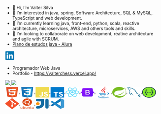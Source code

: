- 👋 Hi, I’m Valter Silva
- 👀 I’m interested in java, spring, Software Architecture, SQL & MySQL, TypeScript and web development.
- 🌱 I’m currently learning java, front-end, python, scala, reactive architecture, microservices, AWS and others tools and skills.
- 💞️ I’m looking to collaborate on web development, reative architecture and agile with SCRUM.
- <a href="https://cursos.alura.com.br/minha-trilha-java-valter-silva-dev-1653425158757-p370806">Plano de estudos java - Alura</a>
 <div>
    <a href="https://www.linkedin.com/in/valter-silva-5a44b1171/">
      <img alt="linkedin__logo" height="30" width="30" src="https://raw.githubusercontent.com/devicons/devicon/master/icons/linkedin/linkedin-original.svg">
     </a>
 </a>
 </div>
 <ul>
   <li>Programador Web Java
   <li>Portfolio - <a href="https://valterchess.vercel.app"> https://valterchess.vercel.app/  </a>
  </ul>
<div>
  <a href="https://github.com/valterchess">
  <img height="160px" src="https://github-readme-stats.vercel.app/api?username=valterchess2&show_icons=true&theme=gotham&include_all_commits=true&count_private=true"/>  
  <img height="140em" src="https://github-readme-stats.vercel.app/api/top-langs/?username=valterchess2&layout=compact&langs_count=8&theme=gotham"/>
   <div>  
   <img align="center" alt="Valter-HTML" height="35" width="45" src="https://raw.githubusercontent.com/devicons/devicon/master/icons/html5/html5-original.svg">
  <img align="center" alt="Valter-CSS" height="35" width="45" src="https://raw.githubusercontent.com/devicons/devicon/master/icons/css3/css3-original.svg">
  <img align="center" alt="Valter-js" height="35" width="45" src="https://raw.githubusercontent.com/devicons/devicon/master/icons/javascript/javascript-plain.svg">
  <img align="center" alt="Valter-ts" height="35" width="45" src="https://raw.githubusercontent.com/devicons/devicon/master/icons/typescript/typescript-original.svg">
 <img align="center" alt="Valter-react" height="35" width="45" src="https://raw.githubusercontent.com/devicons/devicon/master/icons/react/react-original.svg">
  <img align="center" alt="Valter-bootstrap" height="35" width="45" src="https://raw.githubusercontent.com/devicons/devicon/master/icons/bootstrap/bootstrap-original.svg">
    <img align="center" alt="Valter-java" height="40" width="50" src="https://raw.githubusercontent.com/devicons/devicon/master/icons/java/java-original.svg">
    <img align="center" alt="Valter-spring" height="35" width="45" src="https://raw.githubusercontent.com/devicons/devicon/master/icons/spring/spring-original.svg">
    <img align="center" alt="Valter-sql" height="35" width="45" src="https://raw.githubusercontent.com/devicons/devicon/master/icons/mysql/mysql-original.svg">
    <img align="center" alt="Valter-swagger" height="35" width="45" src="https://raw.githubusercontent.com/devicons/devicon/master/icons/swagger/swagger-original.svg">
  <img align="center" alt="Valter-git" height="35" width="45" src="https://raw.githubusercontent.com/devicons/devicon/master/icons/git/git-original.svg">
 <img align="center" alt="Valter-ubuntu" height="35" width="45" src="https://github.com/devicons/devicon/blob/master/icons/ubuntu/ubuntu-plain-wordmark.svg">
     <img align="center" alt="Valter-intellij" height="35" width="45" src="https://raw.githubusercontent.com/devicons/devicon/master/icons/intellij/intellij-original.svg">
     <img align="center" alt="Valter-vscode" height="35" width="45" src="https://raw.githubusercontent.com/devicons/devicon/master/icons/vscode/vscode-original.svg">
   </div>
</div>
